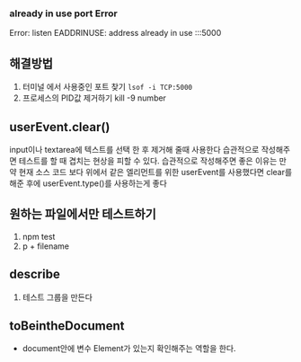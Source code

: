 ### already in use port Error

Error: listen EADDRINUSE: address already in use :::5000

## 해결방법

1. 터미널 에서 사용중인 포트 찾기
   `lsof -i TCP:5000`
2. 프로세스의 PID값 제거하기
   kill -9 number

## userEvent.clear()

input이나 textarea에 텍스트를 선택 한 후 제거해 줄때 사용한다 습관적으로 작성해주면 테스트를 할 때 겹치는 현상을 피할 수 있다.
습관적으로 작성해주면 좋은 이유는 만약 현재 소스 코드 보다 위에서 같은 엘리먼트를 위한 userEvent를 사용했다면 clear를 해준 후에 userEvent.type()를 사용하는게 좋다

## 원하는 파일에서만 테스트하기

1. npm test
2. p + filename

## describe

1. 테스트 그룹을 만든다

## toBeintheDocument

- document안에 변수 Element가 있는지 확인해주는 역할을 한다.
